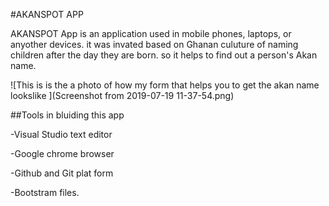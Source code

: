 #AKANSPOT APP

AKANSPOT App is an application used in mobile phones, laptops, or anyother devices. it was invated based on Ghanan culuture of naming children after the day they are born. so it helps to find out a person's Akan name.

![This is is the a photo of how my form that helps you to get the akan name lookslike ](Screenshot from 2019-07-19 11-37-54.png)

##Tools in bluiding this app

-Visual Studio text editor

-Google chrome browser

-Github and Git plat form

-Bootstram files.

